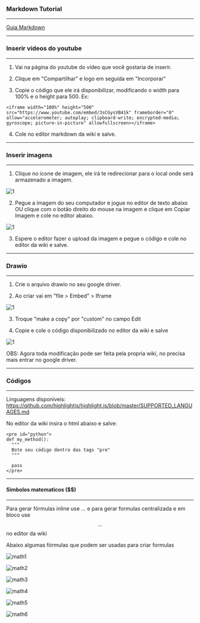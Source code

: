 ### Markdown Tutorial
***

<a href="https://www.markdownguide.org/cheat-sheet/" target="_blank">Guia Markdown</a>

***
### Inserir vídeos do youtube
***

1. Vai na página do youtube do vídeo que você gostaria de inserir.

2. Clique em "Compartilhar" e logo em seguida em "Incorporar"

3. Copie o código que ele irá disponibilizar, modificando o width para 100% e o height para 500. Ex:

```
<iframe width="100%" height="500" src="https://www.youtube.com/embed/3sCGysVB41k" frameborder="0" allow="accelerometer; autoplay; clipboard-write; encrypted-media; gyroscope; picture-in-picture" allowfullscreen></iframe>
```

4. Cole no editor markdown da wiki e salve.

***
### Inserir imagens
***

1. Clique no icone de imagem, ele irá te redirecionar para o local onde será armazenado a imagem.

  ![1](https://user-images.githubusercontent.com/14116020/93728857-46399100-fb98-11ea-8868-6cdaabd0b327.png)

2. Pegue a imagem do seu computador e jogue no editor de texto abaixo OU clique com o botão direito do mouse na imagem e clique em Copiar Imagem e cole no editor abaixo.

![1](https://user-images.githubusercontent.com/14116020/93728877-5b162480-fb98-11ea-8141-7b0f76ef76cf.png)

3. Espere o editor fazer o upload da imagem e pegue o código e cole no editor da wiki e salve.

***
### Drawio
***

1. Crie o arquivo drawio no seu google driver.

2. Ao criar vai em "file > Embed" > Iframe

  ![1](https://user-images.githubusercontent.com/14116020/93729070-33738c00-fb99-11ea-8302-2e26518378d2.png)

3. Troque "make a copy" por "custom" no campo Edit

4. Copie e cole o código disponibilizado no editor da wiki e salve

  ![1](https://user-images.githubusercontent.com/14116020/93729094-5b62ef80-fb99-11ea-873c-9a2e5c7e6a08.png)

OBS: Agora toda modificação pode ser feita pela propria wiki, no precisa mais entrar no google driver.

***
### Códigos
***

Linguagens disponíveis: https://github.com/highlightjs/highlight.js/blob/master/SUPPORTED_LANGUAGES.md

No editor da wiki insira o html abaixo e salve:

```
<pre id="python">
def my_method():
  """
  Bote seu código dentro das tags "pre"
  """
  
  pass
</pre>
```

***
#### Simbolos matematicos ($$)
***

Para gerar fórmulas inline use $...$ e para gerar formulas centralizada e em bloco use $$...$$ no editor da wiki

Abaixo algumas fórmulas que podem ser usadas para criar formulas

![math1](https://cloud.githubusercontent.com/assets/14116020/26659341/62d9d082-4646-11e7-9c9e-19c352112968.png)

![math2](https://cloud.githubusercontent.com/assets/14116020/26659348/6db51ef8-4646-11e7-8617-07f6df4312e6.png)

![math3](https://cloud.githubusercontent.com/assets/14116020/26659349/70272fdc-4646-11e7-9965-64664aa4225b.png)

![math4](https://cloud.githubusercontent.com/assets/14116020/26659352/727f73fc-4646-11e7-9586-b6187c9d83dd.png)

![math5](https://cloud.githubusercontent.com/assets/14116020/26659354/74fb7ffe-4646-11e7-90aa-f72245ca4494.png)

![math6](https://cloud.githubusercontent.com/assets/14116020/26659356/7698fc2e-4646-11e7-86f2-1b08c2dba0fb.png)
